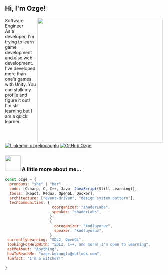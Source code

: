<h2> Hi, I'm Ozge!</h2>
<img align='right' src="https://media.giphy.com/media/xH8FMGy6SCv6w/giphy.gif" width="400">
<p>Software Engineer</br>
As a developer, I'm trying to learn game development and also web development. 
I've developed more than one's games with Unity. You can stalk my profile and figure it out!
I'm still learning but I am a quick learner.</p>

[![Linkedin: ozgekocaoglu](https://img.shields.io/badge/-ozgekocaoglu-blue?style=flat-square&logo=Linkedin&logoColor=white&link=https://www.linkedin.com/in/ozgekocaoglu/)](https://www.linkedin.com/in/ozgekocaoglu/)
[![GitHub Ozge](https://img.shields.io/github/followers/ozgekocaoglu?label=follow&style=social)](https://github.com/OzgeKocaoglu)


### <img src="https://media.giphy.com/media/XgHV1hy6IQjcrGaTCU/giphy.gif" width="50"> A little more about me...  

```javascript
const ozge = {
  pronouns: "she" | "her",
  code: [Csharp, C, C++, Java, JavaScript(Still Learning)],
  tools: [React, Redux, OpenGL, Docker],
  architecture: ["event-driven", "design system pattern"],
  techCommunities: {
                     coorganizer: "shaderLabs",
                     speaker: "shaderLabs",
                    },
                    {
                      coroganizer: "kodluyoruz",
                      speaker: "kodluyoruz",
                    },
 currentlyLearning: "SDL2, OpenGL",
 lookingForHelpWith: "SDL2, C++, and more! I'm open to learning",
 askMeAbout: "Anything",
 howToReachMe: "ozge.kocaoglu@outlook.com",
 funfact: "I'm a witcher!"
 
}



